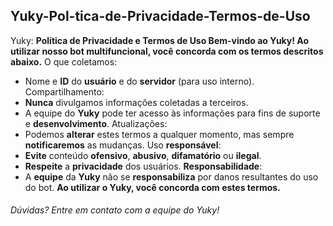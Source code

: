 ## Yuky-Pol-tica-de-Privacidade-Termos-de-Uso

Yuky: **Política de Privacidade e Termos de Uso
Bem-vindo ao Yuky! Ao utilizar nosso bot multifuncional, você concorda com os termos descritos abaixo.**
O que coletamos:
 * Nome e __ID__ do __usuário__ e do __servidor__ (para uso interno).
Compartilhamento:
 * __Nunca__ divulgamos informações coletadas a terceiros.
 * A equipe do __Yuky__ pode ter acesso às informações para fins de suporte e __desenvolvimento__.
Atualizações:
 * Podemos __alterar__ estes termos a qualquer momento, mas sempre __notificaremos__ as mudanças.
Uso __responsável__:
 * __Evite__ conteúdo __ofensivo__, __abusivo__, __difamatório__ ou __ilegal__.
 * __Respeite__ a __privacidade__ dos usuários.
__Responsabilidade__:
 * A __equipe__ da __Yuky__ não se __responsabiliza__ por danos resultantes do uso do bot.
__Ao utilizar o Yuky, você concorda com estes termos.__
###### Dúvidas? Entre em contato com a equipe do Yuky!
